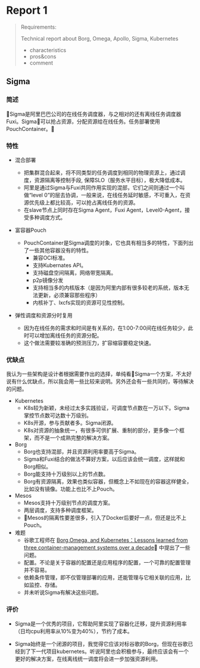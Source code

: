 # Report 1

> Requirements:
>
> Technical report about Borg, Omega, Apollo, Sigma, Kubernetes
>
> - characteristics
> - pros&cons
> - comment

## Sigma

### 简述

Sigma是阿里巴巴公司的在线任务调度器，与之相对的还有离线任务调度器Fuxi。Sigma可以抢占资源，分配资源给在线任务。任务部署使用PouchContainer。

### 特性

- 混合部署  
  - 把集群混合起来，将不同类型的任务调度到相同的物理资源上，通过调度，资源隔离等控制手段, 保障SLO（服务水平目标），极大降低成本。
  - 阿里是通过Sigma与Fuxi共同作用实现的混部，它们之间则通过一个叫做“level 0”的层去协调，一般来说，在线任务延时敏感，不可重入，在资源优先级上都比较高，可以抢占离线任务的资源。
  - 在slave节点上同时存在Sigma Agent，Fuxi Agent，Level0-Agent，接受多种调度方式。

- 富容器Pouch
  - PouchContainer是Sigma调度的对象，它也具有相当多的特性，下面列出了一些其他容器没有的特性。
    - 兼容OCI标准。
    - 支持Kubernates API。
    - 支持磁盘空间隔离，网络带宽隔离。
    - p2p镜像分发
    - 支持相当多的内核版本（是因为阿里内部有很多较老的系统，版本无法更新，必须兼容那些程序）
    - 内核补丁、lxcfs实现的资源可见性控制。

- 弹性调度和资源分时复用
  - 因为在线任务的需求和时间是有关系的，在1:00-7:00间在线任务较少，此时可以增加离线任务的资源分配。
  - 这个做法需要较准确的预测压力，扩容缩容要稳定快速。

### 优缺点

我认为一些架构是设计者根据需要作出的选择，单纯看Sigma一个方案，不太好说有什么优缺点，所以我会用一些比较来说明。另外还会有一些共同的，等待解决的问题。

- Kubernetes
  - K8s较为新颖，未经过太多实践验证，可调度节点数在一万以下。Sigma掌控节点数可达数十万级别。
  - K8s开源，参与贡献者多。Sigma闭源。
  - K8s对资源的抽象统一，有很多可供扩展、重制的部分，更多像一个框架，而不是一个成熟完整的解决方案。
- Borg
  - Borg也支持混部，并且资源利用率要高于Sigma。
  - Sigma和Fuxi结合的做法不算好方案，以后应该会统一调度，这样就和Borg相似。
  - Borg能支持十万级别以上的节点数。
  - Borg有资源隔离，效果也类似容器，但概念上不如现在的容器这样健全，比如没有镜像。功能上也比不上Pouch。
- Mesos
  - Mesos支持十万级别节点的调度方案。
  - 两层调度，支持多种调度框架。
  - Mesos的隔离性要差很多，引入了Docker后要好一点，但还是比不上Pouch。
- 难题
  - 谷歌工程师在 [Borg,Omega, and Kubernetes：Lessons learned from three container-management systems over a decade](https://queue.acm.org/detail.cfm?id=2898444) 中提出了一些问题。
  - 配置。不论是关于容器的配置还是应用程序的配置，一个可靠的配置管理并不容易。
  - 依赖条件管理，即不仅管理部署的应用，还能管理与它相关联的应用，比如监控、存储。
  - 并未听说Sigma有解决这些问题。

### 评价

- Sigma是一个优秀的项目，它帮助阿里实现了容器化迁移，提升资源利用率（日均cpu利用率从10%变为40%），节约了成本。

- Sigma始终是一个闭源的项目，我觉得它应该对标谷歌的Borg，但现在谷歌已经到了下一代项目kubernetes。听说阿里也会积极参与，最终应该会有一个更好的解决方案，在线离线统一调度将会进一步加强资源利用。